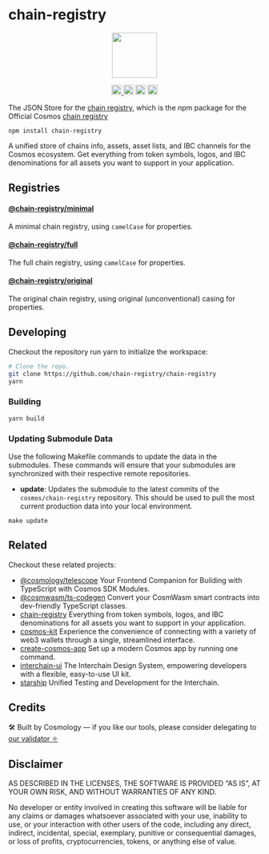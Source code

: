 # chain-registry

<p align="center" width="100%">
    <img height="90" src="https://user-images.githubusercontent.com/545047/190171475-b416f99e-2831-4786-9ba3-a7ff4d95b0d3.svg" />
</p>

<p align="center" width="100%">
  
  <a href="https://github.com/cosmology-tech/chain-registry/actions/workflows/run-tests.yml">
    <img height="20" src="https://github.com/cosmology-tech/chain-registry/actions/workflows/run-tests.yml/badge.svg" />
  </a>
   <a href="https://github.com/cosmology-tech/chain-registry/blob/main/LICENSE"><img height="20" src="https://img.shields.io/badge/license-MIT-blue.svg"></a>
   <a href="https://www.npmjs.com/package/chain-registry"><img height="20" src="https://img.shields.io/npm/dt/chain-registry"></a>
   <a href="https://www.npmjs.com/package/chain-registry"><img height="20" src="https://img.shields.io/github/package-json/v/cosmology-tech/chain-registry?filename=v2%2Fpackages%2Fchain-registry%2Fpackage.json"></a>
</p>

The JSON Store for the [chain registry](https://github.com/cosmology-tech/chain-registry), which is the npm package for the Official Cosmos [chain registry](https://github.com/cosmos/chain-registry)

```
npm install chain-registry
```

A unified store of chains info, assets, asset lists, and IBC channels for the Cosmos ecosystem. Get everything from token symbols, logos, and IBC denominations for all assets you want to support in your application.


## Registries

#### [@chain-registry/minimal](registries/minimal)

A minimal chain registry, using `camelCase` for properties.

#### [@chain-registry/full](registries/full)

The full chain registry, using `camelCase` for properties.

#### [@chain-registry/original](registries/original)

The original chain registry, using original (unconventional) casing for properties.

## Developing

Checkout the repository run yarn to initialize the workspace:

```sh
# Clone the repo.
git clone https://github.com/chain-registry/chain-registry
yarn
```
### Building

```sh
yarn build
```

### Updating Submodule Data

Use the following Makefile commands to update the data in the submodules. These commands will ensure that your submodules are synchronized with their respective remote repositories.

- **update**: Updates the submodule to the latest commits of the `cosmos/chain-registry` repository. This should be used to pull the most current production data into your local environment.

```
make update
```

## Related

Checkout these related projects:

* [@cosmology/telescope](https://github.com/cosmology-tech/telescope) Your Frontend Companion for Building with TypeScript with Cosmos SDK Modules.
* [@cosmwasm/ts-codegen](https://github.com/CosmWasm/ts-codegen) Convert your CosmWasm smart contracts into dev-friendly TypeScript classes.
* [chain-registry](https://github.com/cosmology-tech/chain-registry) Everything from token symbols, logos, and IBC denominations for all assets you want to support in your application.
* [cosmos-kit](https://github.com/cosmology-tech/cosmos-kit) Experience the convenience of connecting with a variety of web3 wallets through a single, streamlined interface.
* [create-cosmos-app](https://github.com/cosmology-tech/create-cosmos-app) Set up a modern Cosmos app by running one command.
* [interchain-ui](https://github.com/cosmology-tech/interchain-ui) The Interchain Design System, empowering developers with a flexible, easy-to-use UI kit.
* [starship](https://github.com/cosmology-tech/starship) Unified Testing and Development for the Interchain.

## Credits

🛠 Built by Cosmology — if you like our tools, please consider delegating to [our validator ⚛️](https://cosmology.zone/validator)


## Disclaimer

AS DESCRIBED IN THE LICENSES, THE SOFTWARE IS PROVIDED “AS IS”, AT YOUR OWN RISK, AND WITHOUT WARRANTIES OF ANY KIND.

No developer or entity involved in creating this software will be liable for any claims or damages whatsoever associated with your use, inability to use, or your interaction with other users of the code, including any direct, indirect, incidental, special, exemplary, punitive or consequential damages, or loss of profits, cryptocurrencies, tokens, or anything else of value.
